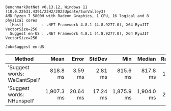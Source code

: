```

BenchmarkDotNet v0.13.12, Windows 11 (10.0.22631.4391/23H2/2023Update/SunValley3)
AMD Ryzen 7 5800H with Radeon Graphics, 1 CPU, 16 logical and 8 physical cores
  [Host]        : .NET Framework 4.8.1 (4.8.9277.0), X64 RyuJIT VectorSize=256
  Suggest en-US : .NET Framework 4.8.1 (4.8.9277.0), X64 RyuJIT VectorSize=256

Job=Suggest en-US  

```
| Method                       | Mean       | Error    | StdDev   | Min        | Median     | Ratio | RatioSD |
|----------------------------- |-----------:|---------:|---------:|-----------:|-----------:|------:|--------:|
| &#39;Suggest words: WeCantSpell&#39; |   818.8 ms |  3.59 ms |  2.81 ms |   815.6 ms |   817.8 ms |  1.00 |    0.00 |
| &#39;Suggest words: NHunspell&#39;   | 1,907.3 ms | 20.64 ms | 17.24 ms | 1,875.9 ms | 1,904.0 ms |  2.33 |    0.02 |
